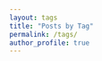 ```yaml
---
layout: tags
title: "Posts by Tag"
permalink: /tags/
author_profile: true
---
```


<script>
document.addEventListener('DOMContentLoaded', function() {
  // Check authentication
  const authStatus = localStorage.getItem('auth_status');
  const username = localStorage.getItem('github_username');
  const isAuthorized = authStatus === 'authenticated' && username === 'dupn98';
  
  // Get all tag links
  document.querySelectorAll('.archive__item-title a').forEach(function(link) {
    // If the link contains "Private" and user is not authorized, add private-category class
    if (link.textContent.includes('Private') && !isAuthorized) {
      link.parentElement.parentElement.classList.add('private-category');
      link.parentElement.parentElement.style.display = 'none';
    }
  });
});
</script>
